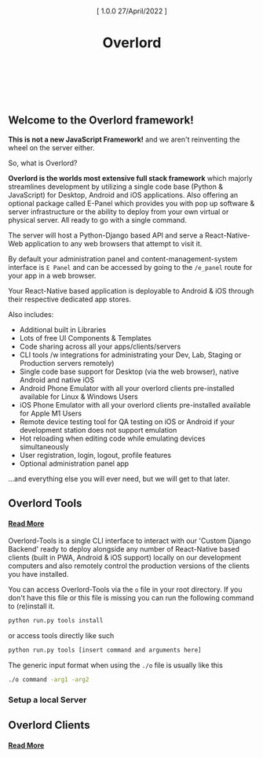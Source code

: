 
<div style="margin:0 0 128px 0;">
    <p align="center" style="border-bottom:0px;padding:9px 0 0 0;"> [ 1.0.0 27/April/2022 ] </p>
    <h1 align="center" style="margin-bottom:64px;border-bottom:0px;"> Overlord </h1>
</div>

## Welcome to the Overlord framework!

**This is not a new JavaScript Framework!** and we aren't reinventing the wheel on the server either.

So, what is Overlord?

**Overlord is the worlds most extensive full stack framework** which majorly streamlines development by utilizing a
single code base (Python & JavaScript) for Desktop, Android and iOS applications. Also offering an optional package
called E-Panel which provides you with pop up software & server infrastructure or the ability to deploy from your own
virtual or physical server. All ready to go with a single command.

The server will host a Python-Django based API and serve a React-Native-Web application to any web browsers that attempt
to visit it.

By default your administration panel and content-management-system interface is `E Panel` and can be accessed by going
to the `/e_panel` route for your app in a web browser.

Your React-Native based application is deployable to Android & iOS through their respective dedicated app stores.

Also includes:

- Additional built in Libraries
- Lots of free UI Components & Templates
- Code sharing across all your apps/clients/servers
- CLI tools /w integrations for administrating your Dev, Lab, Staging or Production servers remotely)
- Single code base support for Desktop (via the web browser), native Android and native iOS
- Android Phone Emulator with all your overlord clients pre-installed available for Linux & Windows Users
- iOS Phone Emulator with all your overlord clients pre-installed available for Apple M1 Users
- Remote device testing tool for QA testing on iOS or Android if your development station does not support emulation
- Hot reloading when editing code while emulating devices simultaneously
- User registration, login, logout, profile features
- Optional administration panel app

...and everything else you will ever need, but we will get to that later.


## Overlord Tools
#### [Read More](https://github.com/EasterCompany/Overlord/blob/main/tools)

Overlord-Tools is a single CLI interface to interact with our 'Custom Django Backend' ready to deploy alongside any
number of React-Native based clients (built in PWA, Android & iOS support) locally on our development computers and also
remotely control the production versions of the clients you have installed.

You can access Overlord-Tools via the `o` file in your root directory. If you don't have this file or this file is
missing you can run the following command to (re)install it.

```bash
python run.py tools install
```

or access tools directly like such

```bash
python run.py tools [insert command and arguments here]
```

The generic input format when using the `./o` file is usually like this

```bash
./o command -arg1 -arg2
```

### Setup a local Server




## Overlord Clients
#### [Read More](https://github.com/EasterCompany/Overlord/tree/main/clients)


